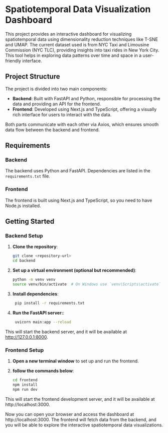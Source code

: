 # Spatiotemporal Data Visualization Dashboard

This project provides an interactive dashboard for visualizing spatiotemporal data using dimensionality reduction techniques like T-SNE and UMAP. The current dataset used is from NYC Taxi and Limousine Commission (NYC TLC), providing insights into taxi rides in New York City. This tool helps in exploring data patterns over time and space in a user-friendly interface.

## Project Structure

The project is divided into two main components:

- **Backend**: Built with FastAPI and Python, responsible for processing the data and providing an API for the frontend.
- **Frontend**: Developed using Next.js and TypeScript, offering a visually rich interface for users to interact with the data.

Both parts communicate with each other via Axios, which ensures smooth data flow between the backend and frontend.

## Requirements

### Backend
The backend uses Python and FastAPI. Dependencies are listed in the `requirements.txt` file.

### Frontend
The frontend is built using Next.js and TypeScript, so you need to have Node.js installed.

## Getting Started

### Backend Setup

1. **Clone the repository**:
   ```bash
   git clone <repository-url>
   cd backend

2. **Set up a virtual environment (optional but recommended)**:
   ```bash
   python -m venv venv
   source venv/bin/activate  # On Windows use `venv\Scripts\activate`

3. **Install dependencies**:
   ```bash
    pip install -r requirements.txt

4. **Run the FastAPI server:**:
   ```bash
    uvicorn main:app --reload
   
This will start the backend server, and it will be available at http://127.0.0.1:8000.

### Frontend Setup

1. **Open a new terminal window** to set up and run the frontend.

2. **follow the commands below**:
   ```bash
   cd frontend
   npm install
   npm run dev

This will start the frontend development server, and it will be available at http://localhost:3000.

Now you can open your browser and access the dashboard at http://localhost:3000. The frontend will fetch data from the backend, and you will be able to explore the interactive spatiotemporal data visualizations.
